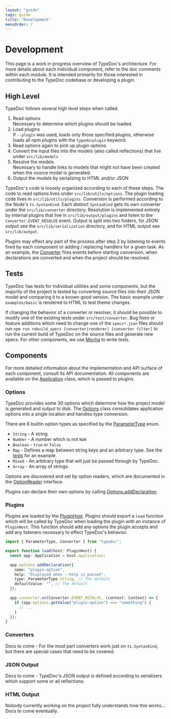 ```yaml
---
layout: "guide"
tags: guide
title: "Development"
menuOrder: 7
---
```


# Development

This page is a work in progress overview of TypeDoc's architecture.
For more details about each individual component, refer to the doc comments within each module.
It is intended primarily for those interested in contributing to the TypeDoc codebase or developing a plugin.

## High Level

TypeDoc follows several high level steps when called.

1. Read options<br>
   Necessary to determine which plugins should be loaded.
2. Load plugins<br>
   If `--plugin` was used, loads only those specified plugins, otherwise loads all npm plugins with the `typedocplugin` keyword.
3. Read options again to pick up plugin options
4. Convert the input files into the models (also called reflections) that live under `src/lib/models`
5. Resolve the models<br>
   Necessary to handle links to models that might not have been created when the source model is generated.
6. Output the models by serializing to HTML and/or JSON

TypeDoc's code is loosely organized according to each of these steps.
The code to read options lives under `src/lib/utils/options`.
The plugin loading code lives in `src/lib/utils/plugins`.
Conversion is performed according to the Node's `ts.SyntaxKind`. Each distinct `SyntaxKind` gets its own converter under the `src/lib/converter` directory.
Resolution is implemented entirely by internal plugins that live in `src/lib/output/plugins` and listen to the `Converter.EVENT_RESOLVE` event.
Output is split into two folders, for JSON output see the `src/lib/serialization` directory, and for HTML output see `src/lib/output`.

Plugins may effect any part of the process after step 2 by listening to events fired by each component or adding / replacing handlers for a given task.
As an example, the [Converter](https://typedoc.org/api/classes/converter.html) fires events before starting conversion, when declarations are converted and when the project should be resolved.

## Tests

TypeDoc has tests for individual utilities and some components, but the majority of the project is tested by converting source files into their JSON model and comparing it to a known good version. The basic example under `examples/basic` is rendered to HTML to test theme changes.

If changing the behavior of a converter or resolver, it should be possible to modify one of the existing tests under `src/test/converter`.
Bug fixes or feature additions which need to change one of the `specs*.json` files should run `npm run rebuild_specs [converter|renderer] [converter filter]` to run the current build of TypeDoc on the source files and generate new specs.
For other components, we use [Mocha](https://mochajs.org/) to write tests.

## Components

For more detailed information about the implementation and API surface of each component, consult its API documentation.
All components are available on the [Application](https://typedoc.org/api/classes/application.html) class, which is passed to plugins.

### Options

TypeDoc provides some 30 options which determine how the project model is generated and output to disk.
The [Options](https://typedoc.org/api/classes/options.html) class consolidates application options into a single location and handles type conversion.

There are 6 builtin option types as specified by the [ParameterType](https://typedoc.org/api/enums/parametertype.html) enum.

- `String` - A string
- `Number` - A number which is not `NaN`
- `Boolean` - `true` or `false`
- `Map` - Defines a map between string keys and an arbitrary type. See the [tests](https://github.com/TypeStrong/typedoc/blob/master/src/test/utils/options/declaration.test.ts#L39) for an example.
- `Mixed` - An arbitrary type that will just be passed through by TypeDoc.
- `Array` - An array of strings.

Options are discovered and set by option readers, which are documented in the [OptionReader](https://typedoc.org/api/interfaces/optionsreader.html) interface.

Plugins can declare their own options by calling [Options.addDeclaration](https://typedoc.org/api/classes/options.html#adddeclaration).

### Plugins

Plugins are loaded by the [PluginHost](https://typedoc.org/api/classes/pluginhost.html).
Plugins should export a `load` function which will be called by TypeDoc when loading the plugin with an instance of `PluginHost`.
This function should add any options the plugin accepts and add any listeners necessary to effect TypeDoc's behavior.

```typescript
import { ParameterType, Converter } from "typedoc";

export function load(host: PluginHost) {
  const app: Application = host.application;

  app.options.addDeclaration({
    name: "plugin-option",
    help: "Displayed when --help is passed",
    type: ParameterType.String, // The default
    defaultValue: "", // The default
  });

  app.converter.on(Converter.EVENT_RESOLVE, (context: Context) => {
    if (app.options.getValue("plugin-option") === "something") {
      // ...
    }
  });
}
```

### Converters

Docs to come - For the most part converters work just on `ts.SyntaxKind`, but there are special cases that need to be covered.

### JSON Output

Docs to come - TypeDoc's JSON output is defined according to serializers which support some or all reflections.

### HTML Output

Nobody currently working on the project fully understands how this works... Docs to come eventually.
